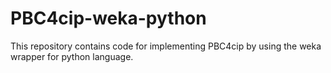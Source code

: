 # PBC4cip-weka-python
 This  repository contains code for implementing PBC4cip by using the weka wrapper for python language.
